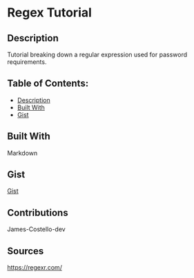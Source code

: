 # Regex Tutorial

## Description
Tutorial breaking down a regular expression used for password requirements.

## Table of Contents:
* [Description](#description)
* [Built With](#built-with)
* [Gist](#gist)

## Built With
Markdown

## Gist
[Gist](https://gist.github.com/JamesCostello-dev/be23e69b7b8cc5dbb507e7c61fbb94f2)

## Contributions
James-Costello-dev

## Sources
https://regexr.com/
